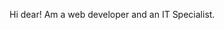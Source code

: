 Hi dear! Am a web developer and an IT Specialist.

<!--
**solomonnice/solomonnice** is a ✨ _special_ ✨ repository because its `README.md` (this file) appears on your GitHub profile.

Here are some ideas to get you started:

- 🔭 I’m currently working on development of an education website
- 🌱 I’m currently learning web development
- 👯 I’m looking to collaborate on YouTube
- 🤔 I’m looking for help with any IT resource.
- 💬 Ask me about any tech related stuff
- 📫 How to reach me:LinkedIn:https://www.linkedin.com/in/daku-solomon-b6a158106/, Facebook:https://web.facebook.com/solomon.daku.1
- 😄 Pronouns: Him
- ⚡ Fun fact: spend more time surfing the internet.
-->

